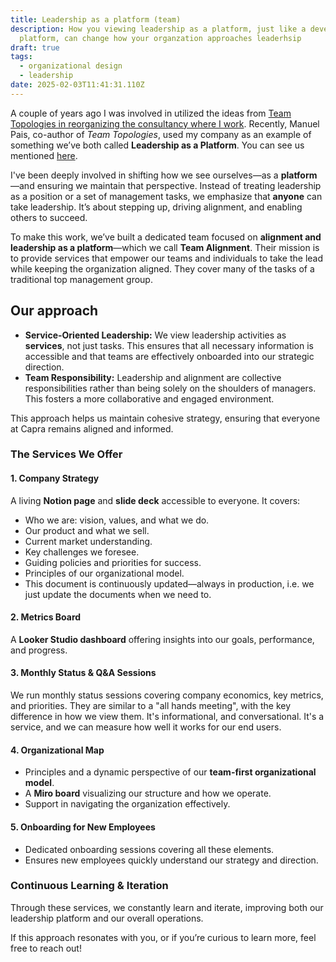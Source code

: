 ```yaml
---
title: Leadership as a platform (team)
description: How you viewing leadership as a platform, just like a developer
  platform, can change how your organzation approaches leaderhsip
draft: true
tags:
  - organizational design
  - leadership
date: 2025-02-03T11:41:31.110Z
---
```

A couple of years ago I was involved in utilized the ideas from [Team Topologies in reorganizing the consultancy where I work](https://www.svorstol.com/blog/2021/02-14-team-top-at-capra/). Recently, Manuel Pais, co-author of *Team Topologies*, used my company as an example of something we’ve both called **Leadership as a Platform**. You can see us mentioned [here](https://www.youtube.com/watch?v=k5SUWdrlTfs&list=PLLwpyIL5FI9wahgmw324EAllojHvOqtb2&t=1376s).

I've been deeply involved in shifting how we see ourselves—as a **platform**—and ensuring we maintain that perspective. Instead of treating leadership as a position or a set of management tasks, we emphasize that **anyone** can take leadership. It’s about stepping up, driving alignment, and enabling others to succeed.

To make this work, we’ve built a dedicated team focused on **alignment and leadership as a platform**—which we call **Team Alignment**. Their mission is to provide services that empower our teams and individuals to take the lead while keeping the organization aligned. They cover many of the tasks of a traditional top management group.

## Our approach

* **Service-Oriented Leadership:** We view leadership activities as **services**, not just tasks. This ensures that all necessary information is accessible and that teams are effectively onboarded into our strategic direction.
* **Team Responsibility:** Leadership and alignment are collective responsibilities rather than being solely on the shoulders of managers. This fosters a more collaborative and engaged environment.

This approach helps us maintain cohesive strategy, ensuring that everyone at Capra remains aligned and informed.


### The Services We Offer

#### 1. **Company Strategy**

A living **Notion page** and **slide deck** accessible to everyone. It covers:

  * Who we are: vision, values, and what we do.
  * Our product and what we sell.
  * Current market understanding.
  * Key challenges we foresee.
  * Guiding policies and priorities for success.
  * Principles of our organizational model.
* This document is continuously updated—always in production, i.e. we just update the documents when we need to.

#### 2. **Metrics Board**
A **Looker Studio dashboard** offering insights into our goals, performance, and progress.

#### 3. **Monthly Status & Q&A Sessions**

We run monthly status sessions covering company economics, key metrics, and priorities. They are similar to a "all hands meeting", with the key difference in how we view them. It's informational, and conversational. It's a service, and we can measure how well it works for our end users.

#### 4. **Organizational Map**

* Principles and a dynamic perspective of our **team-first organizational model**.
* A **Miro board** visualizing our structure and how we operate.
* Support in navigating the organization effectively.

#### 5. **Onboarding for New Employees**

* Dedicated onboarding sessions covering all these elements.
* Ensures new employees quickly understand our strategy and direction.


### Continuous Learning & Iteration

Through these services, we constantly learn and iterate, improving both our leadership platform and our overall operations.

If this approach resonates with you, or if you’re curious to learn more, feel free to reach out!
